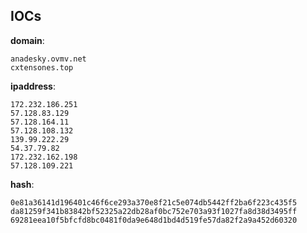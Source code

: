 
## IOCs

__domain__:

```text
anadesky.ovmv.net
cxtensones.top
```
__ipaddress__:

```text
172.232.186.251
57.128.83.129
57.128.164.11
57.128.108.132
139.99.222.29
54.37.79.82
172.232.162.198
57.128.109.221
```
__hash__:

```text
0e81a36141d196401c46f6ce293a370e8f21c5e074db5442ff2ba6f223c435f5
da81259f341b83842bf52325a22db28af0bc752e703a93f1027fa8d38d3495ff
69281eea10f5bfcfd8bc0481f0da9e648d1bd4d519fe57da82f2a9a452d60320
```